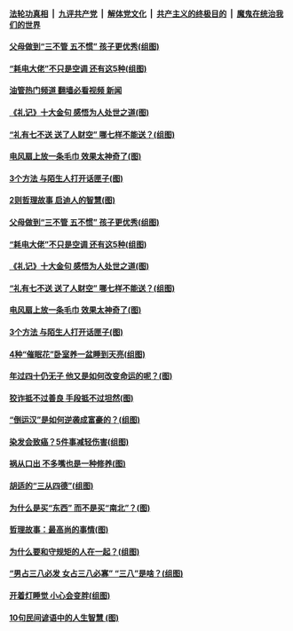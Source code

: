####  [法轮功真相](../../../../basic/blob/master/README.md?t=08170701) &nbsp;|&nbsp; [九评共产党](../../../../9ping.md/blob/master/README.md?t=08170701) &nbsp;|&nbsp; [解体党文化](../../../../jtdwh.md/blob/master/README.md?t=08170701)  &nbsp;|&nbsp; [共产主义的终极目的](../../../../gczydzjmd.md/blob/master/README.md?t=08170701) &nbsp;|&nbsp; [魔鬼在统治我们的世界](../../../../mgztzwmdsj.md/blob/master/README.md?t=08170701) 

#### [父母做到“三不管 五不惯” 孩子更优秀(组图)](../pages/p8/1010933.md?t=08170701) 

#### [“耗电大佬”不只是空调 还有这5种(组图)](../pages/p8/1013775.md?t=08170701) 

#### [油管热门频道 翻墙必看视频 新闻](http://45.76.130.85:81/youtube.html?08170701)

#### [《礼记》十大金句 感悟为人处世之道(图)](../pages/p8/1014330.md?t=08170701) 

#### [“礼有七不送 送了人财空” 哪七样不能送？(组图)](../pages/p8/1014283.md?t=08170701) 

#### [电风扇上放一条毛巾 效果太神奇了(图)](../pages/p8/1014290.md?t=08170701) 

#### [3个方法 与陌生人打开话匣子(图)](../pages/p8/1014288.md?t=08170701) 

#### [2则哲理故事 启迪人的智慧(图)](../pages/p8/1014116.md?t=08170701) 

#### [父母做到“三不管 五不惯” 孩子更优秀(组图)](../pages/p8/1010933.md?t=08170701) 

#### [“耗电大佬”不只是空调 还有这5种(组图)](../pages/p8/1013775.md?t=08170701) 

#### [《礼记》十大金句 感悟为人处世之道(图)](../pages/p8/1014330.md?t=08170701) 

#### [“礼有七不送 送了人财空” 哪七样不能送？(组图)](../pages/p8/1014283.md?t=08170701) 

#### [电风扇上放一条毛巾 效果太神奇了(图)](../pages/p8/1014290.md?t=08170701) 

#### [3个方法 与陌生人打开话匣子(图)](../pages/p8/1014288.md?t=08170701) 

#### [4种“催眠花”卧室养一盆睡到天亮(组图)](../pages/p8/1012499.md?t=08170701) 

#### [年过四十仍无子 他又是如何改变命运的呢？(图)](../pages/p8/1014118.md?t=08170701) 

#### [狡诈抵不过善良&nbsp;手段抵不过坦然(图)](../pages/p8/1013930.md?t=08170701) 

#### [“倒运汉”是如何逆袭成富豪的？(组图)](../pages/p8/1014029.md?t=08170701) 

#### [染发会致癌？5件事减轻伤害(组图)](../pages/p8/1013774.md?t=08170701) 

#### [祸从口出 不多嘴也是一种修养(图)](../pages/p8/1013934.md?t=08170701) 

#### [胡适的“三从四德”(组图)](../pages/p8/1012711.md?t=08170701) 

#### [为什么是买“东西” 而不是买“南北”？(图)](../pages/p8/1013929.md?t=08170701) 

#### [哲理故事：最高尚的事情(图)](../pages/p8/1014072.md?t=08170701) 

#### [为什么要和守规矩的人在一起？(组图)](../pages/p8/1013728.md?t=08170701) 

#### [“男占三八必发 女占三八必寡” “三八”是啥？(组图)](../pages/p8/1013530.md?t=08170701) 

#### [开着灯睡觉 小心会变胖(组图)](../pages/p8/1013730.md?t=08170701) 

#### [10句民间谚语中的人生智慧 (图)](../pages/p8/1013851.md?t=08170701) 

<img src='http://gfw-breaker.win/goodnews/indexes/p8.md' width='0px' height='0px'/>
